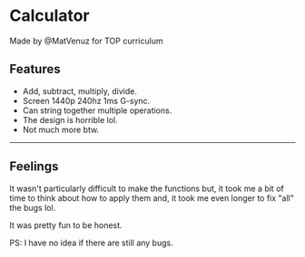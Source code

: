 # Calculator

Made by @MatVenuz for TOP curriculum

## Features

- Add, subtract, multiply, divide.
- Screen 1440p 240hz 1ms G-sync.
- Can string together multiple operations.
- The design is horrible lol.
- Not much more btw.

---

## Feelings 

It wasn't particularly difficult to make the functions but, it took me a bit of time to think about how to apply them and, it took me even longer to fix "all" the bugs lol.

It was pretty fun to be honest.

PS: I have no idea if there are still any bugs.